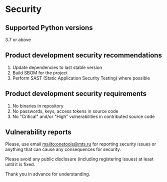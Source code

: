 # Security

## Supported Python versions

3.7 or above

## Product development security recommendations

1. Update dependencies to last stable version
2. Build SBOM for the project
3. Perform SAST (Static Application Security Testing) where possible

## Product development security requirements

1. No binaries in repository
2. No passwords, keys, access tokens in source code
3. No "Critical" and/or "High" vulnerabilities in contributed source code

## Vulnerability reports

Please, use email [mailto:onetools@mts.ru](mailto:onetools@mts.ru) for reporting security issues or anything that can cause any consequences for security.

Please avoid any public disclosure (including registering issues) at least until it is fixed.

Thank you in advance for understanding.
